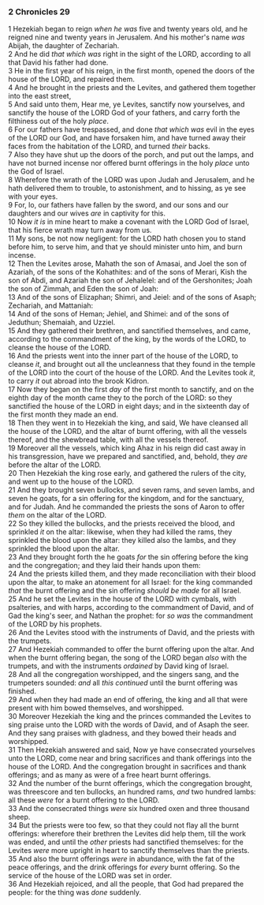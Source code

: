 ### 2 Chronicles 29

1 Hezekiah began to reign *when he was* five and twenty years old, and he reigned nine and twenty years in Jerusalem. And his mother's name *was* Abijah, the daughter of Zechariah.  
2 And he did *that which was* right in the sight of the LORD, according to all that David his father had done.  
3 He in the first year of his reign, in the first month, opened the doors of the house of the LORD, and repaired them.  
4 And he brought in the priests and the Levites, and gathered them together into the east street,  
5 And said unto them, Hear me, ye Levites, sanctify now yourselves, and sanctify the house of the LORD God of your fathers, and carry forth the filthiness out of the holy *place*.  
6 For our fathers have trespassed, and done *that which was* evil in the eyes of the LORD our God, and have forsaken him, and have turned away their faces from the habitation of the LORD, and turned *their* backs.  
7 Also they have shut up the doors of the porch, and put out the lamps, and have not burned incense nor offered burnt offerings in the holy *place* unto the God of Israel.  
8 Wherefore the wrath of the LORD was upon Judah and Jerusalem, and he hath delivered them to trouble, to astonishment, and to hissing, as ye see with your eyes.  
9 For, lo, our fathers have fallen by the sword, and our sons and our daughters and our wives *are* in captivity for this.  
10 Now *it is* in mine heart to make a covenant with the LORD God of Israel, that his fierce wrath may turn away from us.  
11 My sons, be not now negligent: for the LORD hath chosen you to stand before him, to serve him, and that ye should minister unto him, and burn incense.  
12 Then the Levites arose, Mahath the son of Amasai, and Joel the son of Azariah, of the sons of the Kohathites: and of the sons of Merari, Kish the son of Abdi, and Azariah the son of Jehalelel: and of the Gershonites; Joah the son of Zimmah, and Eden the son of Joah:  
13 And of the sons of Elizaphan; Shimri, and Jeiel: and of the sons of Asaph; Zechariah, and Mattaniah:  
14 And of the sons of Heman; Jehiel, and Shimei: and of the sons of Jeduthun; Shemaiah, and Uzziel.  
15 And they gathered their brethren, and sanctified themselves, and came, according to the commandment of the king, by the words of the LORD, to cleanse the house of the LORD.  
16 And the priests went into the inner part of the house of the LORD, to cleanse *it*, and brought out all the uncleanness that they found in the temple of the LORD into the court of the house of the LORD. And the Levites took *it*, to carry *it* out abroad into the brook Kidron.  
17 Now they began on the first *day* of the first month to sanctify, and on the eighth day of the month came they to the porch of the LORD: so they sanctified the house of the LORD in eight days; and in the sixteenth day of the first month they made an end.  
18 Then they went in to Hezekiah the king, and said, We have cleansed all the house of the LORD, and the altar of burnt offering, with all the vessels thereof, and the shewbread table, with all the vessels thereof.  
19 Moreover all the vessels, which king Ahaz in his reign did cast away in his transgression, have we prepared and sanctified, and, behold, they *are* before the altar of the LORD.  
20 Then Hezekiah the king rose early, and gathered the rulers of the city, and went up to the house of the LORD.  
21 And they brought seven bullocks, and seven rams, and seven lambs, and seven he goats, for a sin offering for the kingdom, and for the sanctuary, and for Judah. And he commanded the priests the sons of Aaron to offer *them* on the altar of the LORD.  
22 So they killed the bullocks, and the priests received the blood, and sprinkled *it* on the altar: likewise, when they had killed the rams, they sprinkled the blood upon the altar: they killed also the lambs, and they sprinkled the blood upon the altar.  
23 And they brought forth the he goats *for* the sin offering before the king and the congregation; and they laid their hands upon them:  
24 And the priests killed them, and they made reconciliation with their blood upon the altar, to make an atonement for all Israel: for the king commanded *that* the burnt offering and the sin offering *should be made* for all Israel.  
25 And he set the Levites in the house of the LORD with cymbals, with psalteries, and with harps, according to the commandment of David, and of Gad the king's seer, and Nathan the prophet: for *so was* the commandment of the LORD by his prophets.  
26 And the Levites stood with the instruments of David, and the priests with the trumpets.  
27 And Hezekiah commanded to offer the burnt offering upon the altar. And when the burnt offering began, the song of the LORD began *also* with the trumpets, and with the instruments *ordained* by David king of Israel.  
28 And all the congregation worshipped, and the singers sang, and the trumpeters sounded: *and* all *this continued* until the burnt offering was finished.  
29 And when they had made an end of offering, the king and all that were present with him bowed themselves, and worshipped.  
30 Moreover Hezekiah the king and the princes commanded the Levites to sing praise unto the LORD with the words of David, and of Asaph the seer. And they sang praises with gladness, and they bowed their heads and worshipped.  
31 Then Hezekiah answered and said, Now ye have consecrated yourselves unto the LORD, come near and bring sacrifices and thank offerings into the house of the LORD. And the congregation brought in sacrifices and thank offerings; and as many as were of a free heart burnt offerings.  
32 And the number of the burnt offerings, which the congregation brought, was threescore and ten bullocks, an hundred rams, *and* two hundred lambs: all these *were* for a burnt offering to the LORD.  
33 And the consecrated things *were* six hundred oxen and three thousand sheep.  
34 But the priests were too few, so that they could not flay all the burnt offerings: wherefore their brethren the Levites did help them, till the work was ended, and until the *other* priests had sanctified themselves: for the Levites *were* more upright in heart to sanctify themselves than the priests.  
35 And also the burnt offerings *were* in abundance, with the fat of the peace offerings, and the drink offerings for *every* burnt offering. So the service of the house of the LORD was set in order.  
36 And Hezekiah rejoiced, and all the people, that God had prepared the people: for the thing was *done* suddenly.  
